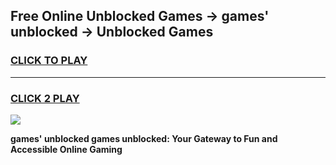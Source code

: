 
## Free Online Unblocked Games → games' unblocked → Unblocked Games
<h3>
<a href="https://premium.freeplayer.one?title=games'_unblocked&ref=21F">CLICK TO PLAY</a></h3>
<hr>

<h3>
<a href="https://premium.freeplayer.one?title=games'_unblocked&ref=21F">CLICK 2 PLAY</a>
  
</h3>

<a href="https://premium.freeplayer.one?title=games'_unblocked&ref=21F/"><img src="https://clearcache.store/games.png"></a>


**games' unblocked games unblocked: Your Gateway to Fun and Accessible Online Gaming**
